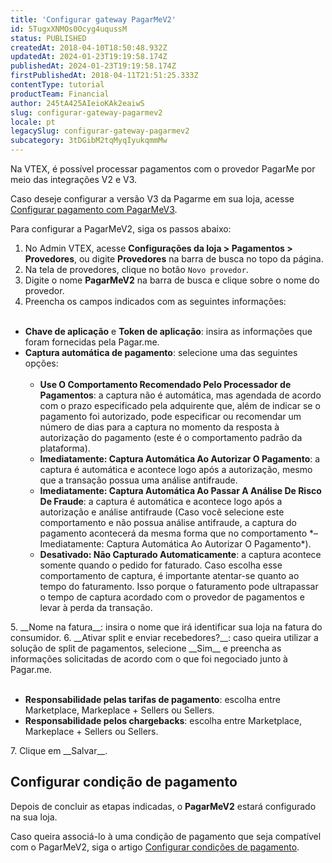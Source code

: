 ```yaml
---
title: 'Configurar gateway PagarMeV2'
id: 5TugxXNMOs0Ocyg4uqussM
status: PUBLISHED
createdAt: 2018-04-10T18:50:48.932Z
updatedAt: 2024-01-23T19:19:58.174Z
publishedAt: 2024-01-23T19:19:58.174Z
firstPublishedAt: 2018-04-11T21:51:25.333Z
contentType: tutorial
productTeam: Financial
author: 245tA425AIeioKAk2eaiwS
slug: configurar-gateway-pagarmev2
locale: pt
legacySlug: configurar-gateway-pagarmev2
subcategory: 3tDGibM2tqMyqIyukqmmMw
---
```


Na VTEX, é possível processar pagamentos com o provedor PagarMe por meio das integrações V2 e V3.

<div class="alert alert-warning">
Caso deseje configurar a versão V3 da Pagarme em sua loja, acesse <a href="https://help.vtex.com/pt/tutorial/configurar-pagamento-com-pagarmev3--5PMavdamrVijwIrHas9ndE">Configurar pagamento com PagarMeV3</a>.
</div>

Para configurar a PagarMeV2, siga os passos abaixo:

1. No Admin VTEX, acesse __Configurações da loja > Pagamentos > Provedores__, ou digite __Provedores__ na barra de busca no topo da página.
2. Na tela de provedores, clique no botão `Novo provedor`.
3. Digite o nome __PagarMeV2__ na barra de busca e clique sobre o nome do provedor.
4. Preencha os campos indicados com as seguintes informações:<br><br>
<ul>
<li><b>Chave de aplicação</b> e <b>Token de aplicação</b>: insira as informações que foram fornecidas pela Pagar.me.</li>
<li><b>Captura automática de pagamento</b>: selecione uma das seguintes opções:<br><br>
    <ul>
    	<li><b>Use O Comportamento Recomendado Pelo Processador de Pagamentos</b>: a captura não é automática, mas agendada de acordo com o prazo especificado pela adquirente que, além de indicar se o pagamento foi autorizado, pode especificar ou recomendar um número de dias para a captura no momento da resposta à autorização do pagamento (este é o comportamento padrão da plataforma).</li>
    	<li><b>Imediatamente: Captura Automática Ao Autorizar O Pagamento</b>: a captura é automática e acontece logo após a autorização, mesmo que a transação possua uma análise antifraude.</li>
   		<li><b>Imediatamente: Captura Automática Ao Passar A Análise De Risco De Fraude</b>: a captura é automática e acontece logo após a autorização e análise antifraude (Caso você selecione este comportamento e não possua análise antifraude, a captura do pagamento acontecerá da mesma forma que no comportamento *– Imediatamente: Captura Automática Ao Autorizar O Pagamento*).</li>
   		<li><b>Desativado: Não Capturado Automaticamente</b>: a captura acontece somente quando o pedido for faturado. Caso escolha esse comportamento de captura, é importante atentar-se quanto ao tempo do faturamento. Isso porque o faturamento pode ultrapassar o tempo de captura acordado com o provedor de pagamentos e levar à perda da transação.</li>
    </ul>
  </li>
</ul>
5. __Nome na fatura__: insira o nome que irá identificar sua loja na fatura do consumidor.
6. __Ativar split e enviar recebedores?__: caso queira utilizar a solução de split de pagamentos, selecione __Sim__ e preencha as informações solicitadas de acordo com o que foi negociado junto à Pagar.me.<br><br>
<ul>
  <li><b>Responsabilidade pelas tarifas de pagamento</b>: escolha entre Marketplace, Markeplace + Sellers ou Sellers.</li>
  <li><b>Responsabilidade pelos chargebacks</b>: escolha entre Marketplace, Markeplace + Sellers ou Sellers.</li>
</ul>
7. Clique em __Salvar__.

## Configurar condição de pagamento

Depois de concluir as etapas indicadas, o __PagarMeV2__ estará configurado na sua loja. 

Caso queira associá-lo à uma condição de pagamento que seja compatível com o PagarMeV2, siga o artigo [Configurar condições de pagamento](https://help.vtex.com/pt/tutorial/condicoes-de-pagamento).

